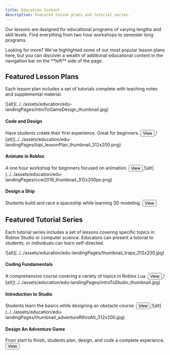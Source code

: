 ```yaml
---
title: Education Content
description: Featured lesson plans and tutorial series.
---
```


Our lessons are designed for educational programs of varying lengths and skill levels. Find everything from two hour workshops to semester long programs.

<Alert severity="info">
Looking for more? We've highlighted some of our most popular lesson plans here, but you can discover a wealth of additional educational content in the navigation bar on the **left** side of the page.
</Alert>

## Featured Lesson Plans

Each lesson plan includes a set of tutorials complete with teaching notes and supplemental material.

<Grid container spacing={4}>

<Grid item xs={4} lg={4}>
![alt](../../assets/education/edu-landingPages/introToGameDesign_thumbnail.jpg)
<h4>Code and Design</h4>
Have students create their first experience. Great for beginners.
<a href="../../education/lesson-plans/intro-to-game-and-coding.md">
<Button variant="text">View</Button>
</a>
</Grid>

<Grid item xs={4} lg={4}>
![alt](../../assets/education/edu-landingPages/bipi_lessonPlan_thumbnail_312x200.png)
<h4>Animate in Roblox</h4>
A one hour workshop for beginners focused on animation.
<a href="../../education/lesson-plans/animate-in-roblox-lesson.md">
<Button variant="text">View</Button>
</a>
</Grid>

<Grid item xs={4} lg={4}>
![alt](../../assets/education/edu-landingPages/ccw2019_thumbnail_312x200px.png)
<h4>Design a Ship</h4>
Students build and race a spaceship while learning 3D modeling.
<a href="../../education/lesson-plans/galactic-speedway-lesson.md">
<Button variant="text">View</Button>
</a>
</Grid>

</Grid>

## Featured Tutorial Series

Each tutorial series includes a set of lessons covering specific topics in Roblox Studio or computer science. Educators can present a tutorial to students, or individuals can learn self-directed.

<Grid container spacing={4}>

<Grid item xs={4} lg={4}>
![alt](../../assets/education/edu-landingPages/thumbnail_traps_312x200.jpg)
<h4>Coding Fundamentals </h4>
A comprehensive course covering a variety of topics in Roblox Lua.
<a href="../../tutorials/fundamentals/coding-1/coding-fundamentals.md">
<Button variant="text">View</Button>
</a>
</Grid>

<Grid item xs={4} lg={4}>
![alt](../../assets/education/edu-landingPages/introToStudio_thumbnail.jpg)
<h4>Introduction to Studio</h4>
Students learn the basics while designing an obstacle course.
<a href="../../tutorials/first-experience/index.md">
<Button variant="text">View</Button>
</a>
</Grid>

<Grid item xs={4} lg={4}>
![alt](../../assets/education/edu-landingPages/thumbnail_adventureRthroAlt_312x200.jpg)
<h4>Design An Adventure Game</h4>
From start to finish, students plan, design, and code a complete experience.
<a href="../../education/adventure-game-series/landing.md">
<Button variant="text">View</Button>
</a>
</Grid>

</Grid>

